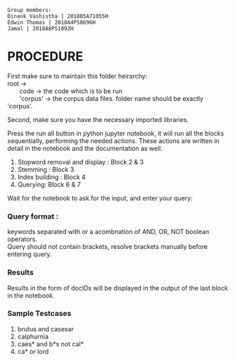 ```
Group members:
Dinank Vashistha | 2018B5A71055H
Edwin Thomas | 2018A4PS0696H
Jamal | 2018A8PS1092H
```

# PROCEDURE

First make sure to maintain this folder heirarchy:  
root ->  
&nbsp;&nbsp;&nbsp;&nbsp;&nbsp;&nbsp;&nbsp;code -> the code which is to be run  
&nbsp;&nbsp;&nbsp;&nbsp;&nbsp;&nbsp;&nbsp;'corpus' -> the corpus data files. folder name should be exactly 'corpus'.

Second, make sure you have the necessary imported libraries.

Press the run all button in python jupyter notebook, it will run all the blocks sequentially, performing the needed actions.
These actions are written in detail in the notebook and the documentation as well.

1. Stopword removal and display : Block 2 & 3
2. Stemming : Block 3
3. Index building : Block 4
4. Querying: Block 6 & 7

Wait for the notebook to ask for the input, and enter your query:

### Query format :

keywords separated with or a acombnation of AND, OR, NOT boolean operators.  
Query should not contain brackets, resolve brackets manually before entering query.

### Results

Results in the form of docIDs will be displayed in the output of the last block in the notebook.

### Sample Testcases

1. brutus and casesar
2. calphurnia
3. caes* and b\*s not cal*
4. ca\* or lord

